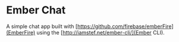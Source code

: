 # Ember Chat

A simple chat app built with [https://github.com/firebase/emberFire](EmberFire) using the [http://iamstef.net/ember-cli/](Ember CLI).
